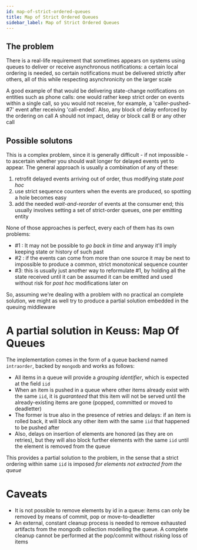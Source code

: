 ```yaml
---
id: map-of-strict-ordered-queues
title: Map of Strict Ordered Queues
sidebar_label: Map of Strict Ordered Queues
---
```


## The problem
There is a real-life requirement that sometimes appears on systems using queues to deliver or receive asynchronous notifications: a certain local ordering is needed, so certain notifications must be delivered strictly after others, all of this while respecting asynchronicity on the larger scale

A good example of that would be delivering state-change notifications on entities such as phone calls: one would rather keep strict order on events within a single call, so you would not receive, for example,  a 'caller-pushed-#7' event after receiving 'call-ended'. Also, any block of delay enforced by the ordering on call A should not impact, delay or block call B or any other call

## Possible solutons
This is a complex problem, since it is generally difficult - if not impossible - to ascertain whether you should wait longer for delayed events yet to appear. The general approach is usually a combination of any of these:

1. retrofit delayed events arriving out of order, thus modifying state *post hoc*
2. use strict sequence counters when the events are produced, so spotting a hole becomes easy
3. add the needed *wait-and-reorder* of events at the consumer end; this usually involves setting a set of 
  strict-order queues, one per emitting entity

None of those approaches is perfect, every each of them has its own problems:

* #1 : It may not be possible to *go back in time* and anyway it'll imply keeping state or history of such past
* #2 : if the events can come from more than one source it may be next to impossible to produce a common, strict
  monotonical sequence counter
* #3: this is usually just another way to reformulate #1, by holding all the state received until it can be assumed
  it can be emitted and used without risk for *post hoc* modifications later on

So, assuming we're dealing with a problem with no practical an complete solution, we might as well try to produce a partial solution embedded in the queuing middleware

# A partial solution in Keuss: Map Of Queues
The implementation comes in the form of a queue backend named `intraorder`, backed by `mongodb` and works as follows:

* All items in a queue will provide a *grouping identifier*, which is expected at the field `iid`
* When an item is pushed in a queue where other items already exist with the same `iid`, it is *guaranteed* that this item 
  will not be served until the already-existing items are gone (popped, committed or moved to deadletter)
* The former is true also in the presence of retries and delays: if an item is rolled back, it will block 
  any other item with the same `iid` that happened to be pushed after
* Also, delays on insertion of elements are honored (as they are on retries), but they will also block further elements 
  with the same `iid` until the element is removed from the queue

This provides a partial solution to the problem, in the sense that a strict ordering within same `iid` is imposed *for elements not extracted from the queue*  

# Caveats
* It is not possible to remove elements by id in a queue: items can only be removed by means of commit, pop or
  move-to-deadletter
* An external, constant cleanup process is needed to remove exhausted artifacts from the mongodb collection modelling the 
  queue. A complete cleanup cannot be performed at the pop/commit without risking loss of items
